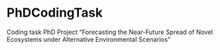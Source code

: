 # PhDCodingTask
Coding task PhD Project “Forecasting the Near-Future Spread of Novel Ecosystems under Alternative Environmental Scenarios”
